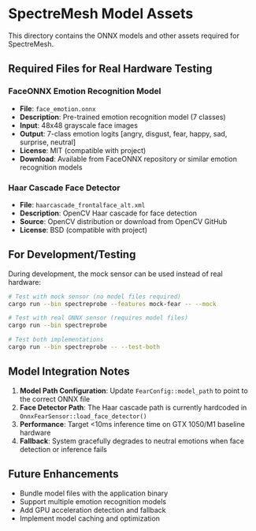 # SpectreMesh Model Assets

This directory contains the ONNX models and other assets required for SpectreMesh.

## Required Files for Real Hardware Testing

### FaceONNX Emotion Recognition Model
- **File**: `face_emotion.onnx`
- **Description**: Pre-trained emotion recognition model (7 classes)
- **Input**: 48x48 grayscale face images
- **Output**: 7-class emotion logits [angry, disgust, fear, happy, sad, surprise, neutral]
- **License**: MIT (compatible with project)
- **Download**: Available from FaceONNX repository or similar emotion recognition models

### Haar Cascade Face Detector
- **File**: `haarcascade_frontalface_alt.xml`
- **Description**: OpenCV Haar cascade for face detection
- **Source**: OpenCV distribution or download from OpenCV GitHub
- **License**: BSD (compatible with project)

## For Development/Testing

During development, the mock sensor can be used instead of real hardware:

```bash
# Test with mock sensor (no model files required)
cargo run --bin spectreprobe --features mock-fear -- --mock

# Test with real ONNX sensor (requires model files)
cargo run --bin spectreprobe

# Test both implementations
cargo run --bin spectreprobe -- --test-both
```

## Model Integration Notes

1. **Model Path Configuration**: Update `FearConfig::model_path` to point to the correct ONNX file
2. **Face Detector Path**: The Haar cascade path is currently hardcoded in `OnnxFearSensor::load_face_detector()`
3. **Performance**: Target <10ms inference time on GTX 1050/M1 baseline hardware
4. **Fallback**: System gracefully degrades to neutral emotions when face detection or inference fails

## Future Enhancements

- Bundle model files with the application binary
- Support multiple emotion recognition models
- Add GPU acceleration detection and fallback
- Implement model caching and optimization
